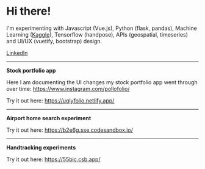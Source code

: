 # Hi there!

I'm experimenting with Javascript (Vue.js), Python (flask, pandas), Machine Learning (<a href="https://www.kaggle.com/vanzelleb">Kaggle</a>), Tensorflow (handpose), APIs (geospatial, timeseries) and UI/UX (vuetify, bootstrap) design.

<a href="https://www.linkedin.com/in/hwandsleb/">LinkedIn</a>

---
**Stock portfolio app**

Here I am documenting the UI changes my stock portfolio app went through over time:
https://www.instagram.com/pollofolio/

Try it out here: https://uglyfolio.netlify.app/

---

**Airport home search experiment**

Try it out here: https://b2e6g.sse.codesandbox.io/

---

**Handtracking experiments**

Try it out here: https://55bic.csb.app/


<!---
vanzelleb/vanzelleb is a ✨ special ✨ repository because its `README.md` (this file) appears on your GitHub profile.
You can click the Preview link to take a look at your changes.
--->
